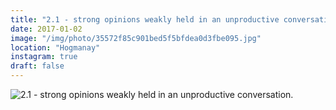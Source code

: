 ```yaml
---
title: "2.1 - strong opinions weakly held in an unproductive conversation."
date: 2017-01-02
image: "/img/photo/35572f85c901bed5f5bfdea0d3fbe095.jpg"
location: "Hogmanay"
instagram: true
draft: false
---
```


![2.1 - strong opinions weakly held in an unproductive conversation.](/img/photo/35572f85c901bed5f5bfdea0d3fbe095.jpg)
